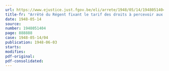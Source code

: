```yaml
---
url: https://www.ejustice.just.fgov.be/eli/arrete/1948/05/14/1948051404/justel
title-fr: "Arrêté du Régent fixant le tarif des droits à percevoir aux passages d'eau publics établis sur l'Escaut maritime et le Rupel, gérés par l'Etat et exploites obligatoirement au moyen d'embarcations à vapeur ou à moteur"
date: 1948-05-14
source:
number: 1948051404
page: 888888
case: 1948-05-14/04
publication: 1948-06-03
starts:
modifies:
pdf-original:
pdf-consolidated:
---
```


